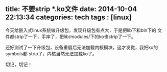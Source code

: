 title: 不要strip *.ko文件
date: 2014-10-04 22:13:34
categories: tech 
tags : [linux]
---

今天给嵌入式linux系统做升级包，发现升级包有点大，于是把lib下和bin下的
文件都strip了一下，手痒了，把lib/modules/下的ko也strip了一下。

还好测试了一下升级包，设备重启后无法加载内核模块，这才发觉，我把ko的symbols都
strip了，内核当然无法加载ko了。

切记，切记！
